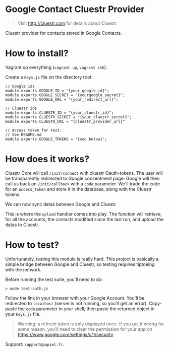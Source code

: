 # Google Contact Cluestr Provider
> Visit http://cluestr.com for details about Cluestr.

Cluestr provider for contacts stored in Google Contacts.

# How to install?
Vagrant up everything (`vagrant up`, `vagrant ssh`).

Create a `keys.js` file on the directory root:

```
// Google ids
module.exports.GOOGLE_ID = "{your_google_id}";
module.exports.GOOGLE_SECRET = "{yourgoogle_secret}";
module.exports.GOOGLE_URL = "{your_redirect_url}";

// Cluestr ids
module.exports.CLUESTR_ID = "{your_cluestr_id}";
module.exports.CLUESTR_SECRET = "{your_cluestr_secret}";
module.exports.CLUESTR_URL = "{cluestr_provider_url}"

// Access token for test.
// See README.md
module.exports.GOOGLE_TOKENS = '{see below}';
```

# How does it works?
Cluestr Core will call `/init/connect` with cluestr Oauth-tokens. The user will be transparently redirected to Google consentment page.
Google will then call us back on `/init/callback` with a `code` parameter. We'll trade the code for an `access_token` and store it in the database, along with the Cluestr tokens.

We can now sync datas between Google and Cluestr.

This is where the `upload` handler comes into play.
The function will retrieve, for all the accounts, the contacts modified since the last run, and upload the datas to Cluestr.

# How to test?
Unfortunately, testing this module is really hard.
This project is basically a simple bridge between Google and Cluestr, so testing requires tiptoeing with the network.

Before running the test suite, you'll need to do:

```
> node test-auth.js
```

Follow the link in your browser with your Google Account. You'll be redirected to `localhost` (server is not running, so you'll get an error). Copy-paste the `code` parameter in your shell, then paste the returned object in your `keys.js` file.

> Warning: a refresh token is only displayed once. If you get it wrong for some reason, you'll need to clear the permission for your app on https://www.google.com/settings/u/1/security

Support: `support@papiel.fr`.
